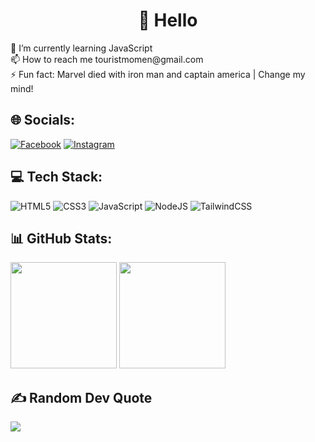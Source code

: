 <h1 align="center">💫 Hello</h1>
🌱 I’m currently learning JavaScript<br>
📫 How to reach me touristmomen@gmail.com<br>
⚡ Fun fact: Marvel died with iron man and captain america | Change my mind!


## 🌐 Socials:
[![Facebook](https://img.shields.io/badge/Facebook-%231877F2.svg?logo=Facebook&logoColor=white)](https://facebook.com/touristmomen) [![Instagram](https://img.shields.io/badge/Instagram-%23E4405F.svg?logo=Instagram&logoColor=white)](https://instagram.com/tourist_offl) 

## 💻 Tech Stack:
![HTML5](https://img.shields.io/badge/html5-%23E34F26.svg?style=for-the-badge&logo=html5&logoColor=white) ![CSS3](https://img.shields.io/badge/css3-%231572B6.svg?style=for-the-badge&logo=css3&logoColor=white) ![JavaScript](https://img.shields.io/badge/javascript-%23323330.svg?style=for-the-badge&logo=javascript&logoColor=%23F7DF1E) ![NodeJS](https://img.shields.io/badge/node.js-6DA55F?style=for-the-badge&logo=node.js&logoColor=white) ![TailwindCSS](https://img.shields.io/badge/tailwindcss-%2338B2AC.svg?style=for-the-badge&logo=tailwind-css&logoColor=white)
## 📊 GitHub Stats:
<p align= "left">
  <img height= "170" src="https://github-readme-stats.vercel.app/api?username=git-momin&theme=algolia&show_icons=compact&include_all_commits=true" />
  <img height= "170" src="https://github-readme-stats.vercel.app/api/top-langs/?username=git-momin&theme=algolia&layout=compact" />
</p>

## ✍️ Random Dev Quote
![](https://quotes-github-readme.vercel.app/api?type=horizontal&theme=radical)
